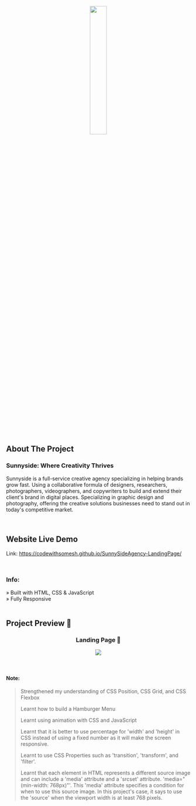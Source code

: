 <div align='center'><img style="width:30%" src='https://github.com/CodeWithSomesh/SunnySideAgency-LandingPage/assets/123357802/13e82aae-01d2-4b35-b168-c3a48a28313a' target='_blank' /></div>


<h2>About The Project</h2>
  <h3>Sunnyside: Where Creativity Thrives</h3>
  <p>Sunnyside is a full-service creative agency specializing in helping brands grow fast. Using a collaborative formula of designers, researchers, photographers, videographers, and copywriters to build and extend their client's brand in digital places. Specializing in graphic design and photography, offering the creative solutions businesses need to stand out in today's competitive market.</p>


<br>

## Website Live Demo
<p>Link: <a href="https://codewithsomesh.github.io/SunnySideAgency-LandingPage" target='_blank'>https://codewithsomesh.github.io/SunnySideAgency-LandingPage/</a></p>

<br>

<h3>Info:</h3>
» Built with HTML, CSS & JavaScript
<br>
» Fully Responsive

<br>
<br>

<h2>Project Preview 📸</h2>
<h3 align='center'>Landing Page 🏡</h3>
<div align='center'>
  <img src='https://github.com/CodeWithSomesh/SunnySideAgency-LandingPage/assets/123357802/ae671ee5-dfe1-424f-bdea-3cd2324b8dc8'/>
</div>

<br>
<br>

#### Note:
> Strengthened my understanding of CSS Position, CSS Grid, and CSS Flexbox
> 
> Learnt how to build a Hamburger Menu
> 
> Learnt using animation with CSS and JavaScript  
> 
> Learnt that it is better to use percentage for 'width' and 'height' in CSS instead of using a fixed number as it will make the screen responsive.
>
> Learnt to use CSS Properties such as 'transition', 'transform', and 'filter'.
>
> Learnt that each <source> element in HTML represents a different source image and can include a 'media' attribute and a 'srcset' attribute.
> 'media="(min-width: 768px)"'. This 'media' attribute specifies a condition for when to use this source image. In this project's case, it says to use the 'source' when the viewport width is at least 768 pixels. 




